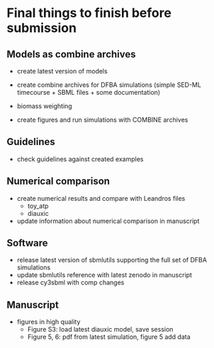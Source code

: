 # Final things to finish before submission

## Models as combine archives
- create latest version of models

- create combine archives for DFBA simulations (simple SED-ML timecourse + SBML files + some documentation)
- biomass weighting
- create figures and run simulations with COMBINE archives

## Guidelines
- check guidelines against created examples

## Numerical comparison
- create numerical results and compare with Leandros files
  - toy_atp
  - diauxic
- update information about numerical comparison in manuscript

## Software
- release latest version of sbmlutils supporting the full set of DFBA simulations
- update sbmlutils reference with latest zenodo in manuscript
- release cy3sbml with comp changes

## Manuscript
- figures in high quality  
  - Figure S3: load latest diauxic model, save session
  - Figure 5, 6: pdf from latest simulation, figure 5 add data
